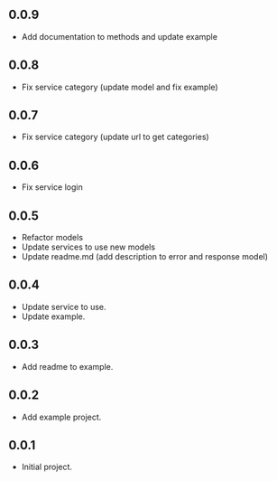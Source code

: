 ## 0.0.9

- Add documentation to methods and update example

## 0.0.8

- Fix service category (update model and fix example)

## 0.0.7

- Fix service category (update url to get categories)

## 0.0.6

- Fix service login

## 0.0.5

- Refactor models
- Update services to use new models
- Update readme.md (add description to error and response model)

## 0.0.4

- Update service to use.
- Update example.

## 0.0.3

- Add readme to example.

## 0.0.2

- Add example project.

## 0.0.1

- Initial project.
